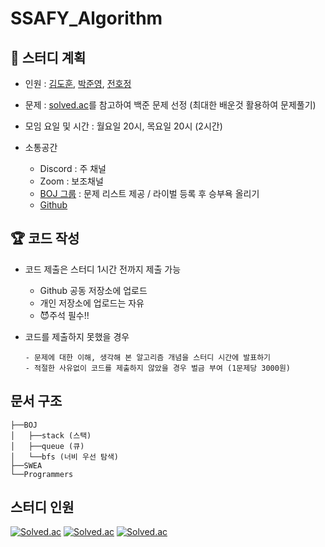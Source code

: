 # SSAFY_Algorithm

## 📆 스터디 계획
- 인원 : [김도훈](https://github.com/DHKim95), [박준영](https://github.com/JUNYOUNG31), [전호정](https://github.com/hojeong33)
- 문제 : [solved.ac](solved.ac)를 참고하여 백준 문제 선정 (최대한 배운것 활용하여 문제풀기)
- 모임 요일 및 시간 : 월요일 20시, 목요일 20시 (2시간)

- 소통공간
  - Discord : 주 채널
  - Zoom : 보조채널
  - [BOJ 그룹](https://www.acmicpc.net/group/12360) : 문제 리스트 제공 / 라이벌 등록 후 승부욕 올리기
  - [Github](https://github.com/SSAFY-Busan)

## 🏆 코드 작성
- 코드 제출은 스터디 1시간 전까지 제출 가능
  - Github 공동 저장소에 업로드
  - 개인 저장소에 업로드는 자유
  - 😈주석 필수!!

- 코드를 제출하지 못했을 경우
  ```
  - 문제에 대한 이해, 생각해 본 알고리즘 개념을 스터디 시간에 발표하기
  - 적절한 사유없이 코드를 제출하지 않았을 경우 벌금 부여 (1문제당 3000원)
  ```
  
## 문서 구조
  

    ├──BOJ	
    │   ├──stack (스택)	
    │   ├──queue (큐)	
    │   └──bfs (너비 우선 탐색)	
    ├──SWEA
    └──Programmers
 
 
  
  
  
  
## 스터디 인원 
[![Solved.ac](http://mazassumnida.wtf/api/v2/generate_badge?boj=tbvjdkrak9)](https://solved.ac/tbvjdkrak9)
[![Solved.ac](http://mazassumnida.wtf/api/v2/generate_badge?boj=roywnsdud)](https://solved.ac/roywnsdud)
[![Solved.ac](http://mazassumnida.wtf/api/v2/generate_badge?boj=jhj20071)](https://solved.ac/jhj20071)
